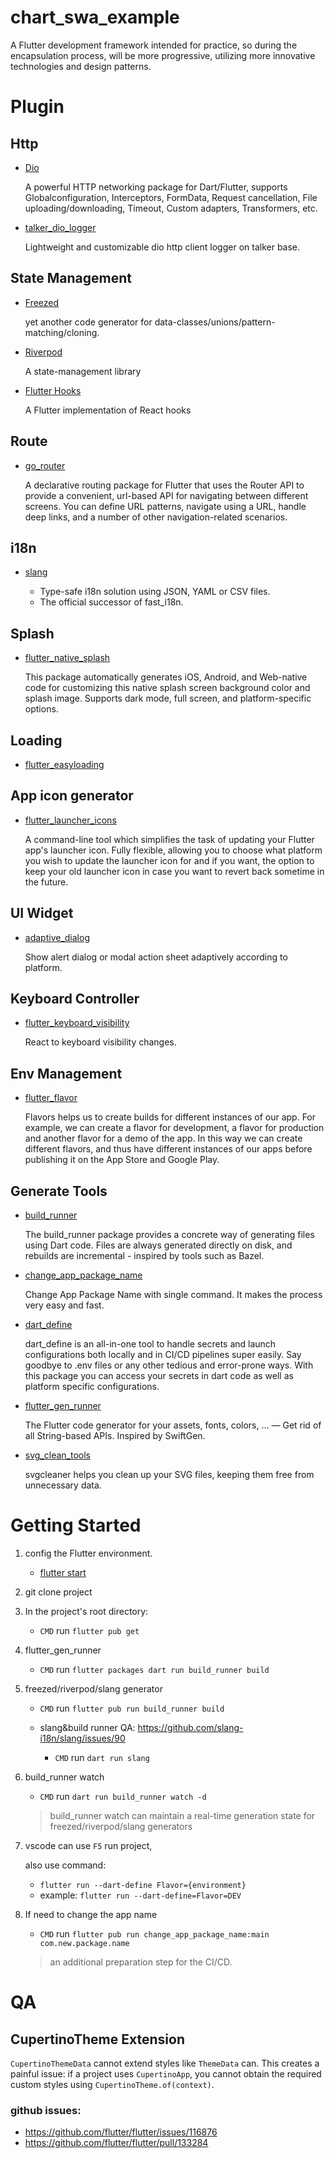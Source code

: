 # chart_swa_example

  A Flutter development framework intended for practice, so during the encapsulation process, will be more progressive, utilizing more innovative technologies and design patterns.

# Plugin

## Http
- [Dio](<https://pub.dev/packages/dio>)

    A powerful HTTP networking package for Dart/Flutter, supports Globalconfiguration, Interceptors, FormData, Request cancellation, File uploading/downloading, Timeout, Custom adapters, Transformers, etc.

- [talker_dio_logger](https://pub.dev/packages/talker_dio_logger)

  Lightweight and customizable dio http client logger on talker base.

## State Management
- [Freezed](https://pub.dev/packages/freezed)

  yet another code generator for data-classes/unions/pattern-matching/cloning.

- [Riverpod](https://pub.dev/packages/riverpod)

  A state-management library

- [Flutter Hooks](https://pub.dev/packages/flutter_hooks)

  A Flutter implementation of React hooks

## Route
- [go_router](https://pub.dev/packages/go_router)

  A declarative routing package for Flutter that uses the Router API to provide a convenient, url-based API for navigating between different screens. You can define URL patterns, navigate using a URL, handle deep links, and a number of other navigation-related scenarios.

## i18n
- [slang](https://pub.dev/packages/slang)

  * Type-safe i18n solution using JSON, YAML or CSV files.
  * The official successor of fast_i18n.

## Splash
- [flutter_native_splash](https://pub.dev/packages/flutter_native_splash)

  This package automatically generates iOS, Android, and Web-native code for customizing this native splash screen background color and splash image. Supports dark mode, full screen, and platform-specific options.

## Loading
- [flutter_easyloading](https://pub.dev/packages/flutter_easyloading)

## App icon generator
- [flutter_launcher_icons](https://pub.dev/packages/flutter_launcher_icons)

  A command-line tool which simplifies the task of updating your Flutter app's launcher icon. Fully flexible, allowing you to choose what platform you wish to update the launcher icon for and if you want, the option to keep your old launcher icon in case you want to revert back sometime in the future.

## UI Widget
- [adaptive_dialog](https://pub.dev/packages/adaptive_dialog)

  Show alert dialog or modal action sheet adaptively according to platform.

## Keyboard Controller
- [flutter_keyboard_visibility](https://pub.dev/packages/flutter_keyboard_visibility)

  React to keyboard visibility changes.
## Env Management
- [flutter_flavor](https://pub.dev/packages/flutter_flavor)

  Flavors helps us to create builds for different instances of our app. For example, we can create a flavor for development, a flavor for production and another flavor for a demo of the app. In this way we can create different flavors, and thus have different instances of our apps before publishing it on the App Store and Google Play.

## Generate Tools
- [build_runner](https://pub.dev/packages/build_runner)

  The build_runner package provides a concrete way of generating files using Dart code. Files are always generated directly on disk, and rebuilds are incremental - inspired by tools such as Bazel.

- [change_app_package_name](https://pub.dev/packages/change_app_package_name)

  Change App Package Name with single command. It makes the process very easy and fast.

- [dart_define](https://pub.dev/packages/dart_define)

  dart_define is an all-in-one tool to handle secrets and launch configurations both locally and in CI/CD pipelines super easily. Say goodbye to .env files or any other tedious and error-prone ways. With this package you can access your secrets in dart code as well as platform specific configurations.

- [flutter_gen_runner](https://pub.dev/packages/flutter_gen_runner)

  The Flutter code generator for your assets, fonts, colors, … — Get rid of all String-based APIs.
  Inspired by SwiftGen.

- [svg_clean_tools](https://github.com/RazrFalcon/svgcleaner)

  svgcleaner helps you clean up your SVG files, keeping them free from unnecessary data.

# Getting Started

1. config the Flutter environment.
    * [flutter start](https://docs.flutter.dev/get-started/install)
2. git clone project
3. In the project's root directory:
    * `CMD` run `flutter pub get`
4. flutter_gen_runner
    * `CMD` run `flutter packages dart run build_runner build`
5. freezed/riverpod/slang generator
    * `CMD` run `flutter pub run build_runner build`

    * slang&build runner QA: https://github.com/slang-i18n/slang/issues/90
      * `CMD` run `dart run slang`

6. build_runner watch
    * `CMD` run `dart run build_runner watch -d`
    > build_runner watch can maintain a real-time generation state for freezed/riverpod/slang generators
7. vscode can use `F5` run project,

    also use command:
      * `flutter run --dart-define Flavor={environment}`
      * example: `flutter run --dart-define=Flavor=DEV`

8. If need to change the app name
    * `CMD` run `flutter pub run change_app_package_name:main com.new.package.name`
    > an additional preparation step for the CI/CD.

# QA

## CupertinoTheme Extension

`CupertinoThemeData` cannot extend styles like `ThemeData` can. This creates a painful issue: if a project uses `CupertinoApp`, you cannot obtain the required custom styles using `CupertinoTheme.of(context)`.

### github issues:

* https://github.com/flutter/flutter/issues/116876
* https://github.com/flutter/flutter/pull/133284
